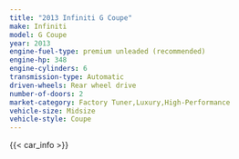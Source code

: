 ```yaml
---
title: "2013 Infiniti G Coupe"
make: Infiniti
model: G Coupe
year: 2013
engine-fuel-type: premium unleaded (recommended)
engine-hp: 348
engine-cylinders: 6
transmission-type: Automatic
driven-wheels: Rear wheel drive
number-of-doors: 2
market-category: Factory Tuner,Luxury,High-Performance
vehicle-size: Midsize
vehicle-style: Coupe
---
```


{{< car_info >}}
